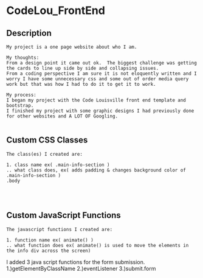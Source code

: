 # CodeLou_FrontEnd

## Description
```
My project is a one page website about who I am.

My thoughts:
From a design point it came out ok.  The biggest challenge was getting the cards to line up side by side and collapsing issues.
From a coding perspective I am sure it is not eloquently written and I worry I have some unnecessary css and some out of order media query work but that was how I had to do it to get it to work.

My process:
I began my project with the Code Louisville front end template and bootstrap.
I finished my project with some graphic designs I had previously done for other websites and A LOT OF Googling.


```



## Custom CSS Classes
```
The class(es) I created are:

1. class name ex( .main-info-section )
.. what class does, ex( adds padding & changes background color of .main-info-section )
.body




```



## Custom JavaScript Functions
```
The javascript functions I created are:

1. function name ex( animate() )
.. what function does ex( animate() is used to move the elements in the info div across the screen)

```
I added 3 java script functions for the form submission.
1.)getElementByClassName
2.)eventListener
3.)submit.form
